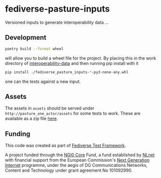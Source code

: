 <!--
SPDX-FileCopyrightText: 2024 Helge

SPDX-License-Identifier: MIT
-->

# fediverse-pasture-inputs

Versioned inputs to generate interoperability data ...

## Development

```bash
poetry build --format wheel
```

will allow you to build a wheel file for the project. By
placing this in the work directory of [interoperability-data](https://codeberg.org/funfedidev/interoperability-data)
and then running pip install with it

```bash
pip install ./fediverse_pasture_inputs-*-py3-none-any.whl
```

one can the tests against a new input.

## Assets

The assets in `assets` should be served under `http://pasture_one_actor/assets`
for some tests to work. These are available as a zip file [here](https://inputs.funfedi.dev/assets/fediverse_pasture_assets.zip).

## Funding

This code was created as part of [Fediverse Test Framework](https://nlnet.nl/project/FediverseTestFramework/).

A project funded through the [NGI0 Core](https://nlnet.nl/core) Fund,
a fund established by [NLnet](https://nlnet.nl/) with financial support from
the European Commission's [Next Generation Internet](https://ngi.eu/) programme,
under the aegis of DG Communications Networks, Content and Technology
under grant agreement No 101092990.
